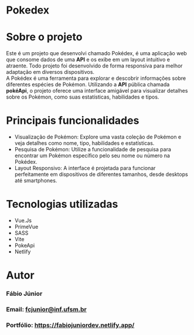 # Pokedex
# Sobre o projeto
Este é um projeto que desenvolvi chamado Pokédex, é uma aplicação web que consome dados de uma **API** e os exibe em um layout intuitivo e atraente. Todo projeto foi desenvolvido de forma responsiva para melhor adaptação em diversos dispositivos.  
A Pokédex é uma ferramenta para explorar e descobrir informações sobre diferentes espécies de Pokémon. Utilizando a **API** pública chamada **pokéApi**, o projeto oferece uma interface amigável para visualizar detalhes sobre os Pokémon, como suas estatísticas, habilidades e tipos.

# Principais funcionalidades 
* Visualização de Pokémon: Explore uma vasta coleção de Pokémon e veja detalhes como nome, tipo, habilidades e estatísticas.
* Pesquisa de Pokémon: Utilize a funcionalidade de pesquisa para encontrar um Pokémon específico pelo seu nome ou número na Pokédex.
* Layout Responsivo: A interface é projetada para funcionar perfeitamente em dispositivos de diferentes tamanhos, desde desktops até smartphones.

# Tecnologias utilizadas
* Vue.Js
* PrimeVue
* SASS
* Vite
* PokeApi
* Netlify
  
# Autor
### Fábio Júnior
### Email: fcjunior@inf.ufsm.br
### Portfólio: https://fabiojuniordev.netlify.app/
